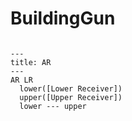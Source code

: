 # BuildingGun

```mermaid

---
title: AR
---
AR LR
  lower([Lower Receiver])
  upper([Upper Receiver])
  lower --- upper
```

